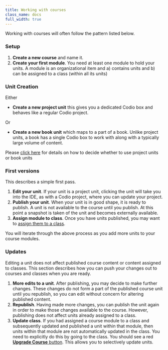 ```yaml
---
title: Working with courses
class_name: docs
full_width: true
---
```


Working with courses will often follow the pattern listed below.

### Setup

1. **Create a new course** and name it.
1. **Create your first module**. You need at least one module to hold your units. A module is an organizational item and a) contains units and b) can be assigned to a class (within all its units)

### Unit Creation

Either

- **Create a new project unit**  this gives you a dedicated Codio box and behaves like a regular Codio project.

Or

- **Create a new book unit** which maps to a part of a book. Unlike project units, a book has a single Codio box to work with along with a typically large volume of content. 

Please [click here](/docs/content/authoring/3ways) for details on how to decide whether to use project units or book units


### First versions
This describes a simple first pass.

1. **Edit your unit**. If your unit is a project unit, clicking the unit will take you into the IDE, as with a Codio project, where you can update your project. 
1. **Publish your unit**. When your unit is in good shape, it is ready to publish. A unit is not available to the course until you publish. At this point a snapshot is taken of the unit and becomes externally available.
1. **Assign module to class**. Once you have units published, you may want to [assign them to a class](/docs/classes/unitmanagement/assign-module).

You will iterate through the above process as you add more units to your course modules.


### Updates
Editing a unit does not affect published course content or content assigned to classes. This section describes how you can push your changes out to courses and classes when you are ready.

1. **More edits to a unit**. After publishing, you may decide to make further changes. These changes do not form a part of the published course unit until you republish, so you can edit without concern for altering published content. 
1. **Republish**. Having made more changes, you can publish the unit again in order to make those changes available to the course. However, publishing does not affect units already assigned to a class.
1. **Update class**. If you had assigned a course module to a class and subsequently updated and published a unit within that module, then units within that module are not automatically updated in the class. You need to explicitly do this by going to the class. You should see a red [**Upgrade Course** button](/docs/classes/unitmanagement/upgradecourse). This allows you to selectively update units.


